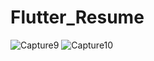 # Flutter_Resume
![Capture9](https://user-images.githubusercontent.com/72722407/143398877-97f540a9-6382-4950-b53d-feb20a31ae64.PNG)
![Capture10](https://user-images.githubusercontent.com/72722407/143398887-1470a66c-7845-4150-ad47-5a397f88e47a.PNG)
